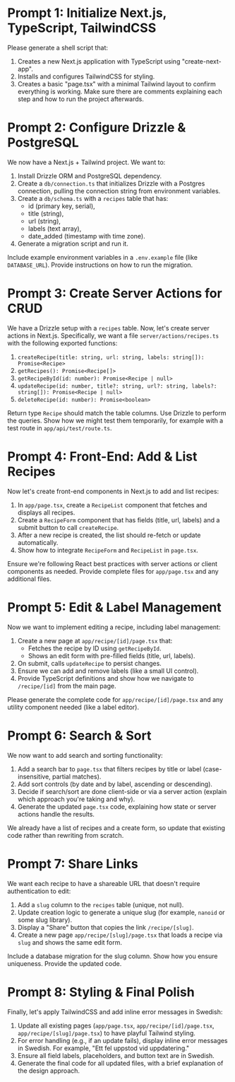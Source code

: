 # Prompt 1: Initialize Next.js, TypeScript, TailwindCSS

Please generate a shell script that:
1. Creates a new Next.js application with TypeScript using "create-next-app".
2. Installs and configures TailwindCSS for styling.
3. Creates a basic "page.tsx" with a minimal Tailwind layout to confirm everything is working.
Make sure there are comments explaining each step and how to run the project afterwards.

# Prompt 2: Configure Drizzle & PostgreSQL

We now have a Next.js + Tailwind project. We want to:

1. Install Drizzle ORM and PostgreSQL dependency.
2. Create a `db/connection.ts` that initializes Drizzle with a Postgres connection, pulling the connection string from environment variables.
3. Create a `db/schema.ts` with a `recipes` table that has:
   - id (primary key, serial),
   - title (string),
   - url (string),
   - labels (text array),
   - date_added (timestamp with time zone).
4. Generate a migration script and run it.

Include example environment variables in a `.env.example` file (like `DATABASE_URL`). Provide instructions on how to run the migration.

# Prompt 3: Create Server Actions for CRUD

We have a Drizzle setup with a `recipes` table. Now, let's create server actions in Next.js. Specifically, we want a file `server/actions/recipes.ts` with the following exported functions:

1. `createRecipe(title: string, url: string, labels: string[]): Promise<Recipe>`
2. `getRecipes(): Promise<Recipe[]>`
3. `getRecipeById(id: number): Promise<Recipe | null>`
4. `updateRecipe(id: number, title?: string, url?: string, labels?: string[]): Promise<Recipe | null>`
5. `deleteRecipe(id: number): Promise<boolean>`

Return type `Recipe` should match the table columns. Use Drizzle to perform the queries. Show how we might test them temporarily, for example with a test route in `app/api/test/route.ts`.

# Prompt 4: Front-End: Add & List Recipes

Now let's create front-end components in Next.js to add and list recipes:

1. In `app/page.tsx`, create a `RecipeList` component that fetches and displays all recipes. 
2. Create a `RecipeForm` component that has fields (title, url, labels) and a submit button to call `createRecipe`.
3. After a new recipe is created, the list should re-fetch or update automatically.
4. Show how to integrate `RecipeForm` and `RecipeList` in `page.tsx`.

Ensure we're following React best practices with server actions or client components as needed. Provide complete files for `app/page.tsx` and any additional files.

# Prompt 5: Edit & Label Management

Now we want to implement editing a recipe, including label management:

1. Create a new page at `app/recipe/[id]/page.tsx` that:
   - Fetches the recipe by ID using `getRecipeById`.
   - Shows an edit form with pre-filled fields (title, url, labels).
2. On submit, calls `updateRecipe` to persist changes.
3. Ensure we can add and remove labels (like a small UI control).
4. Provide TypeScript definitions and show how we navigate to `/recipe/[id]` from the main page.

Please generate the complete code for `app/recipe/[id]/page.tsx` and any utility component needed (like a label editor).

# Prompt 6: Search & Sort

We now want to add search and sorting functionality:

1. Add a search bar to `page.tsx` that filters recipes by title or label (case-insensitive, partial matches).
2. Add sort controls (by date and by label, ascending or descending).
3. Decide if search/sort are done client-side or via a server action (explain which approach you're taking and why).
4. Generate the updated `page.tsx` code, explaining how state or server actions handle the results.

We already have a list of recipes and a create form, so update that existing code rather than rewriting from scratch.

# Prompt 7: Share Links

We want each recipe to have a shareable URL that doesn't require authentication to edit:

1. Add a `slug` column to the `recipes` table (unique, not null).
2. Update creation logic to generate a unique slug (for example, `nanoid` or some slug library).
3. Display a "Share" button that copies the link `/recipe/[slug]`.
4. Create a new page `app/recipe/[slug]/page.tsx` that loads a recipe via `slug` and shows the same edit form.

Include a database migration for the slug column. Show how you ensure uniqueness. Provide the updated code.

# Prompt 8: Styling & Final Polish

Finally, let's apply TailwindCSS and add inline error messages in Swedish:

1. Update all existing pages (`app/page.tsx`, `app/recipe/[id]/page.tsx`, `app/recipe/[slug]/page.tsx`) to have playful Tailwind styling.
2. For error handling (e.g., if an update fails), display inline error messages in Swedish. For example, "Ett fel uppstod vid uppdatering."
3. Ensure all field labels, placeholders, and button text are in Swedish.
4. Generate the final code for all updated files, with a brief explanation of the design approach.
